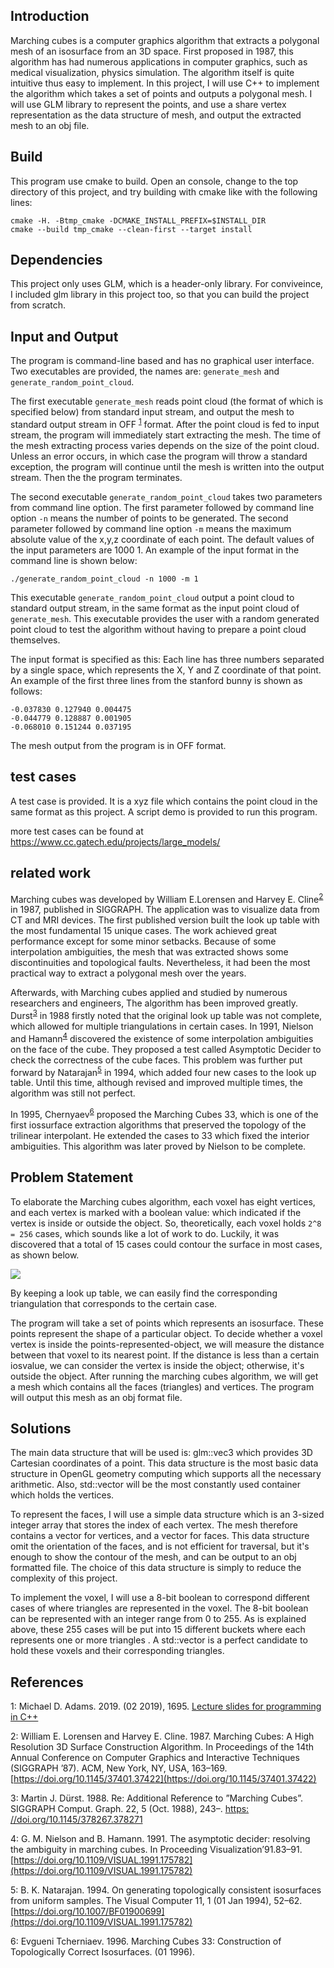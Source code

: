 ## Introduction

Marching cubes is a computer graphics algorithm that extracts a polygonal mesh of an isosurface from an 3D space. First proposed in 1987, this algorithm has had numerous applications in computer graphics, such as medical visualization, physics simulation. The algorithm itself is quite intuitive thus easy to implement. In this project, I will use C++ to implement the algorithm which takes a set of points and outputs a polygonal mesh. I will use GLM library to represent the points, and use a share vertex representation as the data structure of mesh, and output the extracted mesh to an obj file.


## Build

This program use cmake to build. Open an console, change to the top directory of this project, and try building with cmake like with the following lines:

```
cmake -H. -Btmp_cmake -DCMAKE_INSTALL_PREFIX=$INSTALL_DIR
cmake --build tmp_cmake --clean-first --target install
```

## Dependencies
This project only uses GLM, which is a header-only library. For conviveince, I included glm library in this project too, so that you can build the project from scratch.

## Input and Output

The program is command-line based and has no graphical user interface. Two executables are provided, the names are: `generate_mesh` and `generate_random_point_cloud`.

The first executable `generate_mesh` reads point cloud (the format of which is specified below) from standard input stream, and output the mesh to standard output stream in OFF <sup>[1](#madams)</sup> format. After the point cloud is fed to input stream, the program will immediately start extracting the mesh. The time of the mesh extracting process varies depends on the size of the point cloud. Unless an error occurs, in which case the program will throw a standard exception, the program will continue until the mesh is written into the output stream. Then the the program terminates.

The second executable `generate_random_point_cloud` takes two parameters from command line option. The first parameter followed by command line option `-n` means the number of points to be generated. The second parameter followed by command line option `-m` means the maximum absolute value of the x,y,z coordinate of each point. The default values of the input parameters are 1000 1. An example of the input format in the command line is shown below:
```
./generate_random_point_cloud -n 1000 -m 1
```
This executable `generate_random_point_cloud` output a point cloud to standard output stream, in the same format as the input point cloud of `generate_mesh`. This executable provides the user with a random generated point cloud to test the algorithm without having to prepare a point cloud themselves.

The input format is specified as this: Each line has three numbers separated by a single space, which represents the X, Y and Z coordinate of that point. An example of the first three lines from the stanford bunny is shown as follows: 
```
-0.037830 0.127940 0.004475 
-0.044779 0.128887 0.001905 
-0.068010 0.151244 0.037195 
```

The mesh output from the program is in OFF format. 


## test cases

A test case is provided. It is a xyz file which contains the point cloud in the same format as this project. A script demo is provided to run this program.

more test cases can be found at https://www.cc.gatech.edu/projects/large_models/

## related work
Marching cubes was developed by William E.Lorensen and Harvey E. Cline<sup>[2](#Lorenson)</sup> in 1987, published in SIGGRAPH. The application was to visualize data from CT and MRI devices. The first published version built the look up table with the most fundamental 15 unique cases. The work achieved great performance except for some minor setbacks. Because of some interpolation ambiguities, the mesh that was extracted shows some discontinuities and topological faults. Nevertheless, it had been the most practical way to extract a polygonal mesh over the years.

Afterwards, with Marching cubes applied and studied by numerous researchers and engineers, The algorithm has been improved greatly. Durst<sup>[3](#Durst)</sup> in 1988 firstly noted that the original look up table was not complete, which allowed for multiple triangulations in certain cases. In 1991, Nielson and Hamann<sup>[4](#Neil)</sup> discovered the existence of some interpolation ambiguities on the face of the cube. They proposed a test called Asymptotic Decider to check the correctness of the cube faces. This problem was further put forward by Natarajan<sup>[5](#Natarajan1994)</sup> in 1994, which added four new cases to the look up table. Until this time, although revised and improved multiple times, the algorithm was still not perfect.

In 1995, Chernyaev<sup>[6](#che)</sup> proposed the Marching Cubes 33, which is one of the first iossurface extraction algorithms that preserved the topology of the trilinear interpolant. He extended the cases to 33 which fixed the interior ambiguities. This algorithm was later proved by Nielson to be complete.

## Problem Statement
To elaborate the Marching cubes algorithm, each voxel has eight vertices, and each vertex is marked with a boolean value: which indicated if the vertex is inside or outside the object. So, theoretically, each voxel holds `2^8 = 256` cases, which sounds like a lot of work to do. Luckily, it was discovered that a total of 15 cases could contour the surface in most cases, as shown below. 

![](https://www.researchgate.net/profile/Howard_Hamilton/publication/228454597/figure/fig2/AS:301996478353409@1449012979196/Look-up-table-for-the-Marching-Cubes-algorithm-13.png)


By keeping a look up table, we can easily find the corresponding triangulation that corresponds to the certain case.

The program will take a set of points which represents an isosurface. These points represent the shape of a particular object. To decide whether a voxel vertex is inside the points-represented-object, we will measure the distance between that voxel to its nearest point. If the distance is less than a certain iosvalue, we can consider the vertex is inside the object; otherwise, it's outside the object. After running the marching cubes algorithm, we will get a mesh which contains all the faces (triangles) and vertices. The program will output this mesh as an obj format file.

## Solutions
The main data structure that will be used is: glm::vec3 which provides 3D Cartesian coordinates of a point. This data structure is the most basic data structure in OpenGL geometry computing which supports all the necessary arithmetic. Also, std::vector will be the most constantly used container which holds the vertices.

To represent the faces, I will use a simple data structure which is an 3-sized integer array that stores the index of each vertex. The mesh therefore contains a vector for vertices, and a vector for faces. This data structure omit the orientation of the faces, and is not efficient for traversal, but it's enough to show the contour of the mesh, and can be output to an obj formatted file. The choice of this data structure is simply to reduce the complexity of this project. 

To implement the voxel, I will use a 8-bit boolean to correspond different cases of where triangles are represented in the voxel. The 8-bit boolean can be represented with an integer range from 0 to 255. As is explained above, these 255 cases will be put into 15 different buckets where each represents one or more triangles . A std::vector is a perfect candidate to hold these voxels and their corresponding triangles.

## References
<a name="madams">1</a>: Michael D. Adams. 2019. (02 2019), 1695. [Lecture slides for programming in C++](https://books.google.ca/books?id=1rmIDwAAQBAJ&printsec=frontcover&source=gbs_ge_summary_r&cad=0#v=onepage&q&f=false)

<a name="Lorenson">2</a>: William E. Lorensen and Harvey E. Cline. 1987. Marching Cubes: A High Resolution 3D Surface Construction Algorithm. In Proceedings of the 14th Annual Conference on Computer Graphics and Interactive Techniques (SIGGRAPH ’87). ACM, New York, NY, USA, 163–169. [https://doi.org/10.1145/37401.37422](https://doi.org/10.1145/37401.37422)

<a name="Durst">3</a>: Martin J. Dürst. 1988. Re: Additional Reference to ”Marching Cubes”. SIGGRAPH Comput. Graph. 22, 5 (Oct. 1988), 243–. [https: //doi.org/10.1145/378267.378271](https://doi.org/10.1145/378267.378271)

<a name="Neil">4</a>:  G. M. Nielson and B. Hamann. 1991. The asymptotic decider: resolving the ambiguity in marching cubes. In Proceeding Visualization’91.83–91. [https://doi.org/10.1109/VISUAL.1991.175782](https://doi.org/10.1109/VISUAL.1991.175782)

<a name="Natarajan1994">5</a>: B. K. Natarajan. 1994. On generating topologically consistent isosurfaces from uniform samples. The Visual Computer 11, 1 (01 Jan 1994), 52–62. [https://doi.org/10.1007/BF01900699](https://doi.org/10.1109/VISUAL.1991.175782)

<a name="che">6</a>: Evgueni Tcherniaev. 1996. Marching Cubes 33: Construction of Topologically Correct Isosurfaces. (01 1996).
